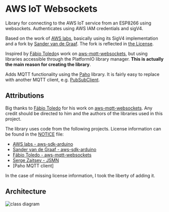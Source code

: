 # AWS IoT Websockets

Library for connecting to the AWS IoT service from an ESP8266 using websockets. Authenticates using AWS IAM credentials and sigV4.

Based on the work of [AWS labs](https://github.com/awslabs/aws-sdk-arduino), basically using its SigV4 implementation and a fork by [Sander van de Graaf](https://github.com/svdgraaf/aws-sdk-arduino). The fork is reflected in [the License](LICENSE).

Inspired by [Fábio Toledo](https://github.com/odelot/aws-mqtt-websockets)s work on [aws-mqtt-websockets](https://github.com/odelot/aws-mqtt-websockets), but using libraries accessible through the PlatformIO library manager. **This is actually the main reason for creating the library**.

Adds MQTT functionality using the [Paho](https://projects.eclipse.org/projects/technology.paho) library. It is fairly easy to replace with another MQTT client, e.g. [PubSubClient](https://github.com/knolleary/pubsubclient).

## Attributions

Big thanks to [Fábio Toledo](https://github.com/odelot) for his work on [aws-mqtt-websockets](https://github.com/odelot/aws-mqtt-websockets). Any credit should be directed to him and the authors of the libraries used in this project.

The library uses code from the following projects. License information can be found in the [NOTICE](NOTICE) file:
- [AWS labs - aws-sdk-arduino](https://github.com/awslabs/aws-sdk-arduino)
- [Sander van de Graaf - aws-sdk-arduino](https://github.com/svdgraaf/aws-sdk-arduino)
- [Fábio Toledo - aws-mqtt-websockets](https://github.com/odelot/aws-mqtt-websockets)
- [Serge Zaitsev - JSMN](https://github.com/zserge/jsmn)
- [Paho MQTT client]

In the case of missing license information, I took the liberty of adding it.

## Architecture

![class diagram](http://yuml.me/69df5325 "AWS IoT Websockets class diagram")
